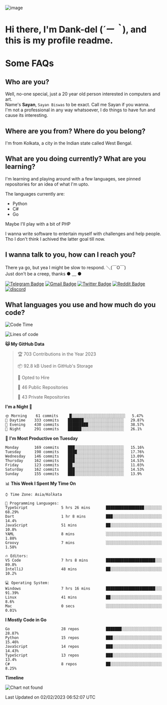 ![image](https://user-images.githubusercontent.com/63096193/125182844-29f20800-e22f-11eb-8dc9-b0f2d29647bb.png)

# **Hi there, I'm Dank-del (*´ー｀*), and this is my profile readme.**
<!--  [![Profile views](https://gpvc.arturio.dev/dank-del)](https://github.com/dank-del) -->
# Some FAQs

## **Who are you?**

Well, no-one special, just a 20 year old person interested in computers and art. \
Name's **Sayan**, `Sayan Biswas` to be exact. Call me Sayan if you wanna. \
I'm not a professional in any way whatsoever, I do things to have fun and cause its interesting.

## **Where are you from? Where do you belong?**

I'm from Kolkata, a city in the Indian state called West Bengal.

## **What are you doing currently? What are you learning?**

I'm learning and playing around with a few languages, see pinned repositories for an idea of what I'm upto.

The languages currently are:

- Python
- C#
- Go

Maybe I'll play with a bit of PHP

I wanna write software to entertain myself with challenges and help people. \
Tho I don't think I achived the latter goal till now.

<!--## **Eww, I see a weeb profile.**

Can't help it, it's the best way to hide my face on this account
> Why do people hate weebs .-.

## **Cool, what more interests you?**

My interests are quite, weird. They're scattered all over the place. \
I've been fascinated by music and have studied it since the age of 6, I've performed on stage and on air but yeah now I've been away from that. I specialize in key instruments. \
Another thing that interests me is Media Production, aka, working with audio, video and broadcasting media.

> I just like art in general. also feeds the reason of me being obsessed with Japanese drawings (⋟ ﹏ ⋞)-->

## **I wanna talk to you, how can I reach you?**

There ya go, but yea I might be slow to respond. ＼(￣O￣) \
Just don't be a creep, thanks ● ﹏ ●

[![Telegram Badge](https://img.shields.io/badge/-dank_as_fuck-1ca0f1?style=flat-square&logo=telegram&logoColor=white&link=https://t.me/dank_as_fuck)](https://t.me/dank_as_fuck)
[![Gmail Badge](https://img.shields.io/badge/-sayan@asia.com-c14438?style=flat-square&logo=Gmail&logoColor=white&link=mailto:sayan@asia.com)](mailto:sayan@asia.com)
[![Twitter Badge](https://img.shields.io/twitter/follow/TheDankDel?style=social)](https://twitter.com/TheDankDel)
[![Reddit Badge](https://img.shields.io/reddit/user-karma/combined/dank_as_fuck_?style=social)](https://www.reddit.com/user/dank_as_fuck_/)
[![discord](https://discord-md-badge.vercel.app/api/shield/506536929152466945?style=social)](https://discordapp.com/users/506536929152466945)

## **What languages you use and how much do you code?**

<!--START_SECTION:waka-->
![Code Time](http://img.shields.io/badge/Code%20Time-1%2C034%20hrs%2032%20mins-blue)

![Lines of code](https://img.shields.io/badge/From%20Hello%20World%20I%27ve%20Written-1%20Million%20lines%20of%20code-blue)

**🐱 My GitHub Data** 

> 🏆 703 Contributions in the Year 2023
 > 
> 📦 92.8 kB Used in GitHub's Storage 
 > 
> 💼 Opted to Hire
 > 
> 📜 46 Public Repositories 
 > 
> 🔑 43 Private Repositories  
 > 
**I'm a Night 🦉** 

```text
🌞 Morning    61 commits     █░░░░░░░░░░░░░░░░░░░░░░░░   5.47% 
🌆 Daytime    333 commits    ███████░░░░░░░░░░░░░░░░░░   29.87% 
🌃 Evening    430 commits    █████████░░░░░░░░░░░░░░░░   38.57% 
🌙 Night      291 commits    ██████░░░░░░░░░░░░░░░░░░░   26.1%

```
📅 **I'm Most Productive on Tuesday** 

```text
Monday       169 commits    ███░░░░░░░░░░░░░░░░░░░░░░   15.16% 
Tuesday      198 commits    ████░░░░░░░░░░░░░░░░░░░░░   17.76% 
Wednesday    146 commits    ███░░░░░░░░░░░░░░░░░░░░░░   13.09% 
Thursday     162 commits    ███░░░░░░░░░░░░░░░░░░░░░░   14.53% 
Friday       123 commits    ██░░░░░░░░░░░░░░░░░░░░░░░   11.03% 
Saturday     162 commits    ███░░░░░░░░░░░░░░░░░░░░░░   14.53% 
Sunday       155 commits    ███░░░░░░░░░░░░░░░░░░░░░░   13.9%

```


📊 **This Week I Spent My Time On** 

```text
⌚︎ Time Zone: Asia/Kolkata

💬 Programming Languages: 
TypeScript               5 hrs 26 mins       █████████████████░░░░░░░░   68.29% 
Dart                     1 hr 8 mins         ███░░░░░░░░░░░░░░░░░░░░░░   14.4% 
JavaScript               51 mins             ██░░░░░░░░░░░░░░░░░░░░░░░   10.8% 
YAML                     8 mins              ░░░░░░░░░░░░░░░░░░░░░░░░░   1.88% 
Groovy                   7 mins              ░░░░░░░░░░░░░░░░░░░░░░░░░   1.58%

🔥 Editors: 
VS Code                  7 hrs 8 mins        ██████████████████████░░░   89.8% 
IntelliJ                 48 mins             ██░░░░░░░░░░░░░░░░░░░░░░░   10.2%

💻 Operating System: 
Windows                  7 hrs 16 mins       ██████████████████████░░░   91.39% 
Linux                    41 mins             ██░░░░░░░░░░░░░░░░░░░░░░░   8.6% 
Mac                      0 secs              ░░░░░░░░░░░░░░░░░░░░░░░░░   0.01%

```

**I Mostly Code in Go** 

```text
Go                       28 repos            ███████░░░░░░░░░░░░░░░░░░   28.87% 
Python                   15 repos            ███░░░░░░░░░░░░░░░░░░░░░░   15.46% 
JavaScript               14 repos            ███░░░░░░░░░░░░░░░░░░░░░░   14.43% 
TypeScript               13 repos            ███░░░░░░░░░░░░░░░░░░░░░░   13.4% 
C#                       8 repos             ██░░░░░░░░░░░░░░░░░░░░░░░   8.25%

```


**Timeline**

![Chart not found](https://raw.githubusercontent.com/Dank-del/Dank-del/main/charts/bar_graph.png) 


 Last Updated on 02/02/2023 06:52:07 UTC
<!--END_SECTION:waka-->

<!--## **Can I stalk your spotify?**

Um sure.

![OwO Spotify](https://spotify-recently-played-readme.vercel.app/api?user=31fdrsslnr7nvq4ytqwtw7c4rxfm&count=5)-->
